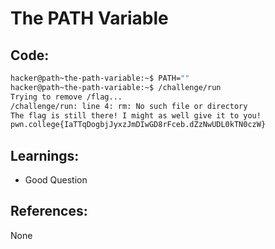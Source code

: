 # The PATH Variable
## Code:
```bash
hacker@path~the-path-variable:~$ PATH=""
hacker@path~the-path-variable:~$ /challenge/run
Trying to remove /flag...
/challenge/run: line 4: rm: No such file or directory
The flag is still there! I might as well give it to you!
pwn.college{IaTTqDogbjJyxzJmDIwGD8rFceb.dZzNwUDL0kTN0czW}
```
## Learnings:
- Good Question
## References:
None

